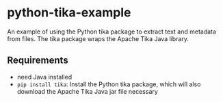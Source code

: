 # python-tika-example
An example of using the Python tika package to extract text and metadata from files. The tika package wraps the Apache Tika Java library.

## Requirements

* need Java installed
* `pip install tika`: Install the Python tika package, which will also download the Apache Tika Java jar file necessary
